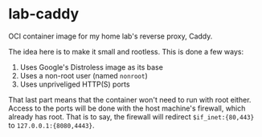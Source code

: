 # lab-caddy
OCI container image for my home lab's reverse proxy, Caddy. 

The idea here is to make it small and rootless.
This is done a few ways:

1. Uses Google's Distroless image as its base
2. Uses a non-root user (named `nonroot`) 
3. Uses unpriveliged HTTP(S) ports

That last part means that the container won't need to run with root either.
Access to the ports will be done with the host machine's firewall, which already has root.
That is to say, the firewall will redirect `$if_inet:{80,443}` to `127.0.0.1:{8080,4443}`.
